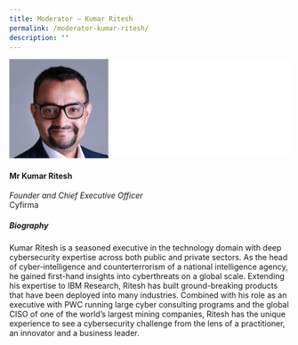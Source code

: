 ```yaml
---
title: ​​Moderator – Kumar Ritesh
permalink: /moderator-kumar-ritesh/
description: ""
---
```

![](/images/Speakers/Kumar%20Ritesh.jpg)

#### **Mr Kumar Ritesh**

*Founder and Chief Executive Officer*  
Cyfirma

##### **Biography**
Kumar Ritesh is a seasoned executive in the technology domain with deep cybersecurity expertise across both public and private sectors. As the head of cyber-intelligence and counterterrorism of a national intelligence agency, he gained first-hand insights into cyberthreats on a global scale. Extending his expertise to IBM Research, Ritesh has built ground-breaking products that have been deployed into many industries. Combined with his role as an executive with PWC running large cyber consulting programs and the global CISO of one of the world’s largest mining companies, Ritesh has the unique experience to see a cybersecurity challenge from the lens of a practitioner, an innovator and a business leader.

